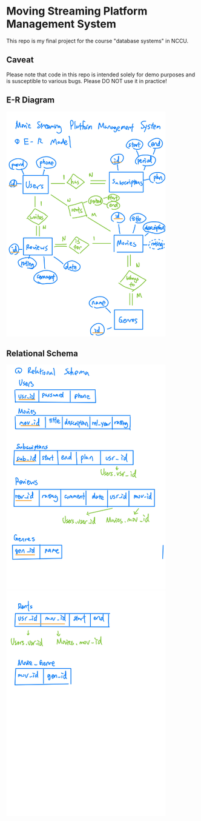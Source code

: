 # Moving Streaming Platform Management System
This repo is my final project for the course "database systems" in NCCU.

## Caveat
Please note that code in this repo is intended solely for demo purposes and is susceptible to various bugs. Please DO NOT use it in practice!

## E-R Diagram
<img src="./images/ER_Diagram.jpg" alt="Load failed" width="420" height="594">

## Relational Schema
<img src="./images/Schema_1.jpg" alt="Load failed" width="420" height="594">
<img src="./images/Schema_2.jpg" alt="Load failed" width="420" height="594">